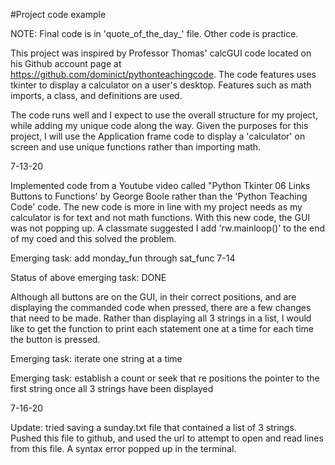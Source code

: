 #Project code example

NOTE: Final code is in 'quote_of_the_day_' file.
Other code is practice.

This project was inspired by Professor Thomas' calcGUI code located on his Github account page at https://github.com/dominict/pythonteachingcode. 
The code features uses tkinter to display a calculator on a user's desktop. Features such as math imports, a class, and definitions are used. 

The code runs well and I expect to use the overall structure for my project, while adding my unique code along the way. Given the purposes for this project, I will use the Application frame code to display a 'calculator' on screen and use unique functions rather than importing math.

7-13-20

Implemented code from a Youtube video called "Python Tkinter 06 Links Buttons to Functions' by George Boole rather than the 'Python Teaching Code' code. The new code is more in line with my project needs as my calculator is for text and not math functions. With this new code, the GUI was not popping up. A classmate suggested I add 'rw.mainloop()' to the end of my coed and this solved the problem.

Emerging task: add monday_fun through sat_func 
7-14 

Status of above emerging task: DONE

Although all buttons are on the GUI, in their correct positions, and are displaying the commanded code when pressed, there are a few changes that need to be made. Rather than displaying all 3 strings in a list, I would like to get the function to print each statement one at a time for each time the button is pressed. 

Emerging task: iterate one string at a time

Emerging task: establish a count or seek that re positions the pointer to the first string once all 3 strings have been displayed

7-16-20

Update: tried saving a sunday.txt file that contained a list of 3 strings. Pushed this file to github, and used the url to attempt to open and read lines from this file. A syntax error popped up in the terminal.